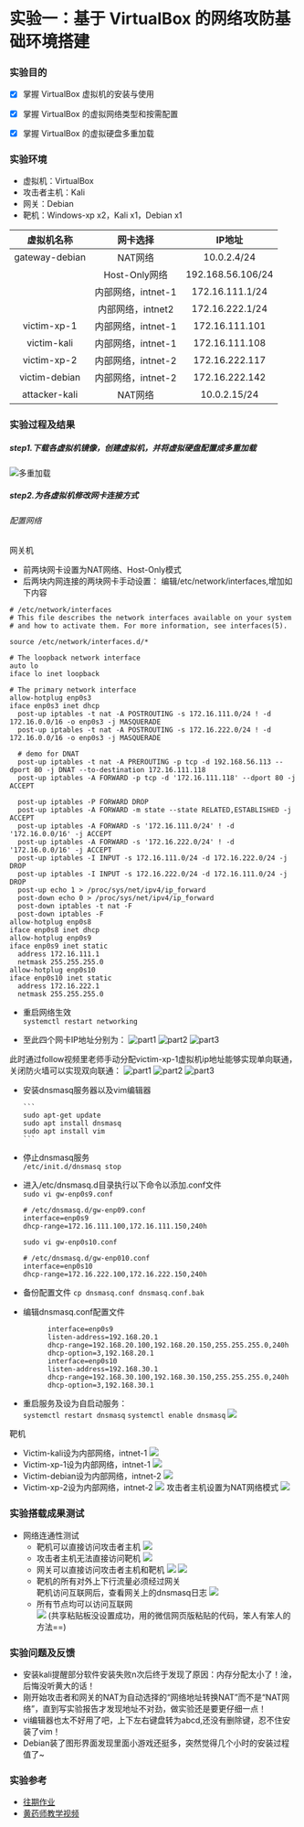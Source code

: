 # 实验一：基于 VirtualBox 的网络攻防基础环境搭建

### 实验目的

- [x] 掌握 VirtualBox 虚拟机的安装与使用
- [x] 掌握 VirtualBox 的虚拟网络类型和按需配置
- [x] 掌握 VirtualBox 的虚拟硬盘多重加载


### 实验环境
+ 虚拟机：VirtualBox
+ 攻击者主机：Kali
+ 网关：Debian
+ 靶机：Windows-xp x2，Kali x1，Debian x1
  
|   虚拟机名称   |      网卡选择      |                       IP地址                        |
| :------------: | :----------------: | :-------------------------------------------------: |
| gateway-debian |  NAT网络   |                     10.0.2.4/24                   |
|                |   Host-Only网络    |                  192.168.56.106/24                  |
|                | 内部网络，intnet-1 |                  172.16.111.1/24                   |
|                | 内部网络，intnet2  |                   172.16.222.1/24                 |
|  victim-xp-1   | 内部网络，intnet-1 | 172.16.111.101  |
|  victim-kali   | 内部网络，intnet-1 | 172.16.111.108 |
|  victim-xp-2   | 内部网络，intnet-2 | 172.16.222.117  |
| victim-debian  | 内部网络，intnet-2 | 172.16.222.142 |
| attacker-kali  |  NAT网络   |            10.0.2.15/24                     |
  

### 实验过程及结果
##### step1.下载各虚拟机镜像，创建虚拟机，并将虚拟硬盘配置成多重加载
![多重加载](images/1.png)
##### step2.为各虚拟机修改网卡连接方式
###### 配置网络
网关机
+ 前两块网卡设置为NAT网络、Host-Only模式
+ 后两块内网连接的两块网卡手动设置：
  编辑/etc/network/interfaces,增加如下内容

```
# /etc/network/interfaces
# This file describes the network interfaces available on your system
# and how to activate them. For more information, see interfaces(5).

source /etc/network/interfaces.d/*

# The loopback network interface
auto lo
iface lo inet loopback

# The primary network interface
allow-hotplug enp0s3
iface enp0s3 inet dhcp
  post-up iptables -t nat -A POSTROUTING -s 172.16.111.0/24 ! -d 172.16.0.0/16 -o enp0s3 -j MASQUERADE
  post-up iptables -t nat -A POSTROUTING -s 172.16.222.0/24 ! -d 172.16.0.0/16 -o enp0s3 -j MASQUERADE

  # demo for DNAT
  post-up iptables -t nat -A PREROUTING -p tcp -d 192.168.56.113 --dport 80 -j DNAT --to-destination 172.16.111.118
  post-up iptables -A FORWARD -p tcp -d '172.16.111.118' --dport 80 -j ACCEPT
  
  post-up iptables -P FORWARD DROP
  post-up iptables -A FORWARD -m state --state RELATED,ESTABLISHED -j ACCEPT
  post-up iptables -A FORWARD -s '172.16.111.0/24' ! -d '172.16.0.0/16' -j ACCEPT
  post-up iptables -A FORWARD -s '172.16.222.0/24' ! -d '172.16.0.0/16' -j ACCEPT
  post-up iptables -I INPUT -s 172.16.111.0/24 -d 172.16.222.0/24 -j DROP
  post-up iptables -I INPUT -s 172.16.222.0/24 -d 172.16.111.0/24 -j DROP
  post-up echo 1 > /proc/sys/net/ipv4/ip_forward
  post-down echo 0 > /proc/sys/net/ipv4/ip_forward
  post-down iptables -t nat -F
  post-down iptables -F
allow-hotplug enp0s8
iface enp0s8 inet dhcp
allow-hotplug enp0s9
iface enp0s9 inet static
  address 172.16.111.1
  netmask 255.255.255.0
allow-hotplug enp0s10
iface enp0s10 inet static
  address 172.16.222.1
  netmask 255.255.255.0
```
  + 重启网络生效  
	`systemctl restart networking`

+ 至此四个网卡IP地址分别为：
   ![part1](images/2.png)
   ![part2](images/3.png)
   ![part3](images/4.png)

此时通过follow视频里老师手动分配victim-xp-1虚拟机ip地址能够实现单向联通，关闭防火墙可以实现双向联通：
   ![part1](images/5.png)
   ![part2](images/6.png)
   ![part3](images/7.png)

+ 安装dnsmasq服务器以及vim编辑器
   
      ```
      sudo apt-get update 
      sudo apt install dnsmasq
      sudo apt install vim
      ```
+ 停止dnsmasq服务   
    `/etc/init.d/dnsmasq stop`
+ 进入/etc/dnsmasq.d目录执行以下命令以添加.conf文件  
    `sudo vi gw-enp0s9.conf`
     
     ```
     # /etc/dnsmasq.d/gw-enp09.conf
    interface=enp0s9
    dhcp-range=172.16.111.100,172.16.111.150,240h
     ```
  
    `sudo vi gw-enp0s10.conf`
     ```
     # /etc/dnsmasq.d/gw-enp010.conf
    interface=enp0s10
    dhcp-range=172.16.222.100,172.16.222.150,240h
     ```
+ 备份配置文件
      ```
      cp dnsmasq.conf dnsmasq.conf.bak
      ```
+ 编辑dnsmasq.conf配置文件
  ```
        interface=enp0s9
        listen-address=192.168.20.1
        dhcp-range=192.168.20.100,192.168.20.150,255.255.255.0,240h
        dhcp-option=3,192.168.20.1
        interface=enp0s10
        listen-address=192.168.30.1
        dhcp-range=192.168.30.100,192.168.30.150,255.255.255.0,240h
        dhcp-option=3,192.168.30.1
  ```
+ 重启服务及设为自启动服务：  
    `systemctl restart dnsmasq`
    `systemctl enable dnsmasq`
     ![](images/8.png)


靶机
+ Victim-kali设为内部网络，intnet-1 
![](images/9.png)
+ Victim-xp-1设为内部网络，intnet-1 
![](images/12.png)
+ Victim-debian设为内部网络，intnet-2
![](images/13.png)
+ Victim-xp-2设为内部网络，intnet-2
![](images/10.png)
攻击者主机设置为NAT网络模式
![](images/11.png)

### 实验搭载成果测试
+ 网络连通性测试
	+  靶机可以直接访问攻击者主机
	![](images/16.png)
	+ 攻击者主机无法直接访问靶机
	![](images/15.png)
	+ 网关可以直接访问攻击者主机和靶机
		![](images/14.png)
        ![](images/7.png)
	+ 靶机的所有对外上下行流量必须经过网关      
	靶机访问互联网后，查看网关上的dnsmasq日志
    ![](images/17.png)
	+ 所有节点均可以访问互联网   
   ![](images/18.png)
    (共享粘贴板没设置成功，用的微信网页版粘贴的代码，笨人有笨人的方法==)   

### 实验问题及反馈
+ 安装kali提醒部分软件安装失败n次后终于发现了原因：内存分配太小了！淦，后悔没听黄大的话！
+ 刚开始攻击者和网关的NAT为自动选择的“网络地址转换NAT”而不是“NAT网络”，直到写实验报告才发现地址不对劲，做实验还是要更仔细一点！
+ vi编辑器也太不好用了吧，上下左右键盘转为abcd,还没有删除键，忍不住安装了vim！
+ Debian装了图形界面发现里面小游戏还挺多，突然觉得几个小时的安装过程值了~


### 实验参考
+ [往期作业](https://github.com/CUCCS/2019-NS-Public-chencwx/blob/ns_chap0x01)
+ [黄药师教学视频](https://b23.tv/Dzvdxb)